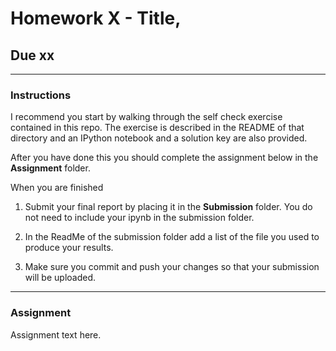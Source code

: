 # Homework X - Title,
## Due xx

----
###  Instructions 
I recommend you start by walking through the self check exercise contained in this repo. The exercise is described in the README of that directory and an IPython notebook and a solution key are also provided.

After you have done this you should complete the assignment below in the **Assignment** folder.

When you are finished

1) Submit your final report by placing it in the **Submission** folder. You do not need to include your ipynb in the submission folder.

2) In the ReadMe of the submission folder add a list of the file you used to produce your results.

3) Make sure you commit and push your changes so that your submission will be uploaded.

----
### Assignment
Assignment text here.
